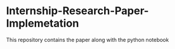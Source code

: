 # Internship-Research-Paper-Implemetation
This repository contains the paper along with the python notebook

